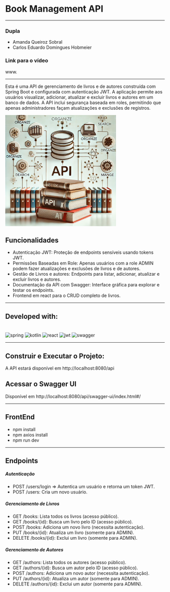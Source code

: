 # Book Management API
***

### Dupla
- Amanda Queiroz Sobral
- Carlos Eduardo Domingues Hobmeier

### Link para o vídeo
www.

***

Esta é uma API de gerenciamento de livros e de autores construída com Spring Boot e configurada com autenticação JWT. A aplicação permite aos usuários visualizar, adicionar, atualizar e excluir livros e autores em um banco de dados. A API inclui segurança baseada em roles, permitindo que apenas administradores façam atualizações e exclusões de registros.

<img src="https://raw.githubusercontent.com/carloshobmeier/Assets/refs/heads/main/book_management_api/book_management.webp" width="350px">

## Funcionalidades

- Autenticação JWT: Proteção de endpoints sensíveis usando tokens JWT.
- Permissões Baseadas em Role: Apenas usuários com a role ADMIN podem fazer atualizações e exclusões de livros e de autores.
- Gestão de Livros e autores: Endpoints para listar, adicionar, atualizar e excluir livros e autores.
- Documentação da API com Swagger: Interface gráfica para explorar e testar os endpoints.
- Frontend em react para o CRUD completo de livros.


***

## Developed with:

<div style="display: inline_block"><br/>
    <img style="margin-top:4px;" align="center" alt="spring" height="30px" src="https://img.shields.io/badge/spring-%236DB33F.svg?style=for-the-badge&logo=spring&logoColor=white" />
    <img style="margin-top:4px;" align="center" alt="kotlin" height="30px" src="https://img.shields.io/badge/kotlin-%237F52FF.svg?style=for-the-badge&logo=kotlin&logoColor=white" />
    <img style="margin-top:4px;" align="center" alt="react" height="30px" src="https://img.shields.io/badge/react-%2320232a.svg?style=for-the-badge&logo=react&logoColor=%2361DAFB" />
    <img style="margin-top:4px;" align="center" alt="jwt"src="https://img.shields.io/badge/JWT-black?style=for-the-badge&logo=JSON%20web%20tokens" />
    <img style="margin-top:4px;" align="center" alt="swagger" height="30px" src="https://img.shields.io/badge/-Swagger-%23Clojure?style=for-the-badge&logo=swagger&logoColor=white"/>
</div>

***

## Construir e Executar o Projeto:
A API estará disponível em http://localhost:8080/api

## Acessar o Swagger UI
Disponível em http://localhost:8080/api/swagger-ui/index.html#/

***
## FrontEnd
- npm install
- npm axios install
- npm run dev

***
## Endpoints
##### Autenticação
- POST /users/login => Autentica um usuário e retorna um token JWT.
- POST /users: Cria um novo usuário.
##### Gerenciamento de Livros
- GET /books: Lista todos os livros (acesso público).
- GET /books/{id}: Busca um livro pelo ID (acesso público).
- POST /books: Adiciona um novo livro (necessita autenticação).
- PUT /books/{id}: Atualiza um livro (somente para ADMIN).
- DELETE /books/{id}: Exclui um livro (somente para ADMIN).

##### Gerenciamento de Autores
- GET /authors: Lista todos os autores (acesso público).
- GET /authors/{id}: Busca um autor pelo ID (acesso público).
- POST /authors: Adiciona um novo autor (necessita autenticação).
- PUT /authors/{id}: Atualiza um autor (somente para ADMIN).
- DELETE /authors/{id}: Exclui um autor (somente para ADMIN).